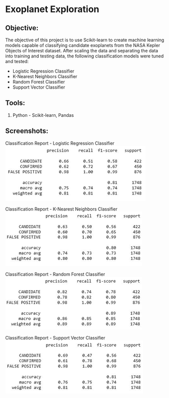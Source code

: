 # Exoplanet Exploration

## **Objective:**
The objective of this project is to use Scikit-learn to create machine learning models capable of classifying candidate exoplanets from the NASA Kepler Objects of Interest dataset. After scaling the data and separating the data into training and testing data, the following classification models were tuned and tested:

- Logistic Regression Classifier
- K-Nearest Neighbors Classifier
- Random Forest Classifier
- Support Vector Classifier

## **Tools:**
1. Python - Scikit-learn, Pandas
    
## **Screenshots:**
Classification Report - Logistic Regression Classifier
![screenshot1.jpg](Images/Classification_Report_Logistic.JPG)

Classification Report - K-Nearest Neighbors Classifier
![screenshot2.jpg](Images/Classification_Report_KNN.JPG)

Classification Report - Random Forest Classifier
![screenshot3.jpg](Images/Classification_Report_Tree.JPG)

Classification Report - Support Vector Classifier
![screenshot4.jpg](Images/Classification_Report_SVM.JPG)